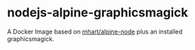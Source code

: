 # nodejs-alpine-graphicsmagick

A Docker Image based on [mhart/alpine-node](https://hub.docker.com/r/mhart/alpine-node/) plus an installed graphicsmagick.
